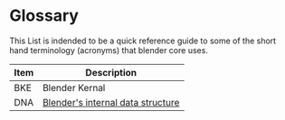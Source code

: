 # Glossary

This List is indended to be a quick reference guide to some of the short hand terminology (acronyms) that blender core uses. 

|  Item | Description |
| ------------- | ------------- |
| BKE  | Blender Kernal  |
| DNA  | [Blender's internal data structure](https://github.com/rupsis/Blunder/blob/gh-pages/Blenders_Core_Structure.md)  |
